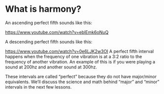 # What is harmony?

An ascending perfect fifth sounds like this:

https://www.youtube.com/watch?v=eblEmk6oNuQ

A descending perfect fifth sounds like this:

https://www.youtube.com/watch?v=0e6LJK2w3OI
A perfect fifth interval happens when the frequency of one vibration is at a 3:2 ratio to the frequency of another vibration. An example of this is if you were playing a sound at 200hz and another sound at 300hz.

These intervals are called “perfect” because they do not have major/minor equivalents. We’ll discuss the science and math behind “major” and “minor” intervals in the next few lessons.
